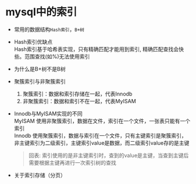 # mysql中的索引

* 常用的数据结构`Hash索引`，`B+树` 

* Hash索引优缺点  
    Hash索引基于哈希表实现，只有精确匹配才能用到索引, 精确匹配查找会快些。范围查找(如%)无法使用索引

* 为什么是B+树不是B树

* 聚簇索引与非聚簇索引
  1. 聚簇索引：数据和索引存储在一起，代表Innodb
  2. 非聚簇索引：数据和索引不在一起，代表MyISAM  
    

* Innodb与MyISAM实现的不同  
  MyISAM 使用非聚簇索引，数据在文件，索引在一个文件，一张表只能有一个索引  
  Innodb 使用聚簇索引，数据与索引在一个文件，只有主键索引是聚簇索引，非主键索引为二级索引，主键索引value是数据，而二级索引value存的是主键
  > 回表: 索引使用的是非主键索引时，查到的value是主键，当查到主键后需要根据主键再进行一次索引树的查找
  
* 关于索引存储（分页）

